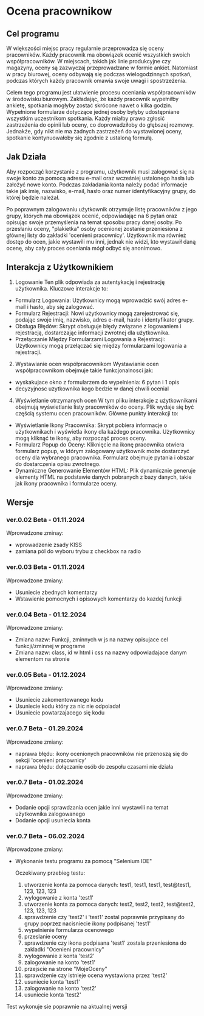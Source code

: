# Ocena pracownikow

## Cel programu

W większości miejsc pracy regularnie przeprowadza się oceny pracowników. Każdy pracownik ma obowiązek ocenić wszystkich swoich współpracowników. W miejscach, takich jak linie produkcyjne czy magazyny, oceny są zazwyczaj przeprowadzane w formie ankiet. Natomiast w pracy biurowej, oceny odbywają się podczas wielogodzinnych spotkań, podczas których każdy pracownik omawia swoje uwagi i spostrzeżenia.

Celem tego programu jest ułatwienie procesu oceniania współpracowników w środowisku biurowym. Zakładając, że każdy pracownik wypełniłby ankietę, spotkania mogłyby zostać skrócone nawet o kilka godzin. Wypełnione formularze dotyczące jednej osoby byłyby udostępniane wszystkim uczestnikom spotkania. Każdy miałby prawo zgłosić zastrzeżenia do opinii lub oceny, co doprowadziłoby do głębszej rozmowy. Jednakże, gdy nikt nie ma żadnych zastrzeżeń do wystawionej oceny, spotkanie kontynuowałoby się zgodnie z ustaloną formułą.


## Jak Działa

Aby rozpocząć korzystanie z programu, użytkownik musi zalogować się na swoje konto za pomocą adresu e-mail oraz wcześniej ustalonego hasła lub założyć nowe konto. Podczas zakładania konta należy podać informacje takie jak imię, nazwisko, e-mail, hasło oraz numer identyfikacyjny grupy, do której będzie należał.

Po poprawnym zalogowaniu użytkownik otrzymuje listę pracowników z jego grupy, których ma obowiązek ocenić, odpowiadając na 6 pytań oraz opisując swoje przemyślenia na temat sposobu pracy danej osoby. Po przesłaniu oceny, "plakietka" osoby ocenionej zostanie przeniesiona z głównej listy do zakładki 'ocenieni pracownicy'. Użytkownik ma również dostęp do ocen, jakie wystawili mu inni, jednak nie widzi, kto wystawił daną ocenę, aby cały proces oceniania mógł odbyć się anonimowo.

## Interakcja z Użytkownikiem

1. Logowanie
Ten plik odpowiada za autentykację i rejestrację użytkownika. Kluczowe interakcje to:
 - Formularz Logowania: Użytkownicy mogą wprowadzić swój adres e-mail i hasło, aby się zalogować.
 - Formularz Rejestracji: Nowi użytkownicy mogą zarejestrować się, podając swoje imię, nazwisko, adres e-mail, hasło i  identyfikator grupy.
 - Obsługa Błędów: Skrypt obsługuje błędy związane z logowaniem i rejestracją, dostarczając informacji zwrotnej dla użytkownika.
 - Przełączanie Między Formularzami Logowania a Rejestracji: Użytkownicy mogą przełączać się między formularzami logowania a rejestracji.

2. Wystawianie ocen współpracownikom
Wystawianie ocen współpracownikom obejmuje takie funkcjonalnosci jak:
 - wyskakujace okno z formularzem do wypelnienia: 6 pytan i 1 opis
 - decyzyjnosc uzytkownika kogo bedzie w danej chwili ocenial

4. Wyświetlanie otrzymanych ocen
W tym pliku interakcje z użytkownikami obejmują wyświetlanie listy pracowników do oceny. Plik wydaje się być częścią systemu ocen pracowników. Główne punkty interakcji to:
 - Wyświetlanie Ikony Pracownika: Skrypt pobiera informacje o użytkownikach i wyświetla ikony dla każdego pracownika. Użytkownicy mogą kliknąć te ikony, aby rozpocząć proces oceny.
 - Formularz Popup do Oceny: Kliknięcie na ikonę pracownika otwiera formularz popup, w którym zalogowany użytkownik może dostarczyć oceny dla wybranego pracownika. Formularz obejmuje pytania i obszar do dostarczenia opisu zwrotnego.
 - Dynamiczne Generowanie Elementów HTML: Plik dynamicznie generuje elementy HTML na podstawie danych pobranych z bazy danych, takie jak ikony pracownika i formularze oceny.

## Wersje 


### ver.0.02 Beta - 01.11.2024

Wprowadzone zminay:
 - wprowadzenie zsady KISS
 - zamiana pól do wyboru  trybu z checkbox na radio


### ver.0.03 Beta - 01.11.2024

Wprowadzone zmiany:
 - Usuniecie zbednych komentarzy
 - Wstawienie pomocnych i opisowych komentarzy do kazdej funkcji


### ver.0.04 Beta - 01.12.2024

Wprowadzone zmiany:
 - Zmiana nazw: Funkcji, zminnych w js na nazwy opisujace cel funkcji/zminnej w programe
 - Zmiana nazw: class, id w html i css na nazwy odpowiadajace danym elementom na stronie



### ver.0.05 Beta - 01.12.2024

Wprowadzone zmiany:
 - Usuniecie zakomentowanego kodu
 - Usuniecie kodu który za nic nie odpoiadał
 - Usuniecie powtarzajacego się kodu

### ver.0.7 Beta - 01.29.2024

Wprowadzone zmiany:
 - naprawa błędu: ikony ocenionych pracowników nie przenoszą się do sekcji 'ocenieni pracownicy'
 - naprawa błędu: dołączanie osób do zespołu czasami nie działa

### ver.0.7 Beta - 01.02.2024

Wprowadzone zmiany:
 - Dodanie opcji sprawdzania ocen jakie inni wystawili na temat użytkownika zalogowanego
 - Dodanie opcji usuniecia konta

### ver.0.7 Beta - 06.02.2024

Wprowadzone zmiany:
 - Wykonanie testu  programu za pomocą "Selenium IDE"

   Oczekiwany przebieg testu:
   1. utworzenie konta za pomoca danych: test1, test1, test1, test@test1, 123, 123, 123
   2. wylogowanie z konta 'test1'
   3. utworzenie konta za pomoca danych: test2, test2, test2, test@test2, 123, 123, 123
   4. sprawdzenie czy 'test2' i 'test1' zostal poprawnie przypisany do grupy poprzez nacisniecie ikony podpisanej 'test1'
   5. wypelnienie formularza ocenowego
   6. przeslanie oceny
   7. sprawdzenie czy ikona podpisana 'test1' zostala przeniesiona do zakladki "Ocenieni pracownicy"
   8. wylogowanie z konta 'test2'
   9. zalogowanie na konto 'test1'
   10. przejscie na strone "MojeOceny"
   11. sprawdzenie czy istnieje ocena wystawiona przez 'test2'
   12. usuniecie konta 'test1'
   13. zalogowanie na konto 'test2'
   14. usuniecie konta 'test2'

Test wykonuje sie poprawnie na aktualnej wersji
